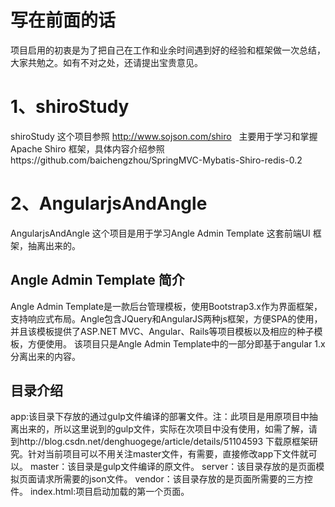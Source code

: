 # 写在前面的话
项目启用的初衷是为了把自己在工作和业余时间遇到好的经验和框架做一次总结，大家共勉之。如有不对之处，还请提出宝贵意见。

# 1、shiroStudy
shiroStudy 这个项目参照 http://www.sojson.com/shiro   主要用于学习和掌握Apache Shiro 框架，具体内容介绍参照https://github.com/baichengzhou/SpringMVC-Mybatis-Shiro-redis-0.2

# 2、AngularjsAndAngle 
AngularjsAndAngle 这个项目是用于学习Angle Admin Template 这套前端UI 框架，抽离出来的。
## Angle Admin Template 简介
Angle Admin Template是一款后台管理模板，使用Bootstrap3.x作为界面框架，支持响应式布局。Angle包含JQuery和AngularJS两种js框架，方便SPA的使用，并且该模板提供了ASP.NET MVC、Angular、Rails等项目模板以及相应的种子模板，方便使用。
该项目只是Angle Admin Template中的一部分即基于angular 1.x分离出来的内容。
## 目录介绍
app:该目录下存放的通过gulp文件编译的部署文件。注：此项目是用原项目中抽离出来的，所以这里说到的gulp文件，实际在次项目中没有使用，如需了解，请到http://blog.csdn.net/denghuogege/article/details/51104593 下载原框架研究。针对当前项目可以不用关注master文件，有需要，直接修改app下文件就可以。
master：该目录是gulp文件编译的原文件。
server：该目录存放的是页面模拟页面请求所需要的json文件。
vendor：该目录存放的是页面所需要的三方控件。
index.html:项目启动加载的第一个页面。



